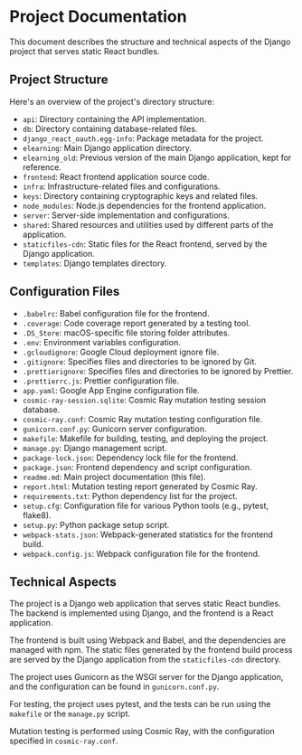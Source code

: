 # Project Documentation

This document describes the structure and technical aspects of the Django project that serves static React bundles.

## Project Structure

Here's an overview of the project's directory structure:

- `api`: Directory containing the API implementation.
- `db`: Directory containing database-related files.
- `django_react_oauth.egg-info`: Package metadata for the project.
- `elearning`: Main Django application directory.
- `elearning_old`: Previous version of the main Django application, kept for reference.
- `frontend`: React frontend application source code.
- `infra`: Infrastructure-related files and configurations.
- `keys`: Directory containing cryptographic keys and related files.
- `node_modules`: Node.js dependencies for the frontend application.
- `server`: Server-side implementation and configurations.
- `shared`: Shared resources and utilities used by different parts of the application.
- `staticfiles-cdn`: Static files for the React frontend, served by the Django application.
- `templates`: Django templates directory.

## Configuration Files

- `.babelrc`: Babel configuration file for the frontend.
- `.coverage`: Code coverage report generated by a testing tool.
- `.DS_Store`: macOS-specific file storing folder attributes.
- `.env`: Environment variables configuration.
- `.gcloudignore`: Google Cloud deployment ignore file.
- `.gitignore`: Specifies files and directories to be ignored by Git.
- `.prettierignore`: Specifies files and directories to be ignored by Prettier.
- `.prettierrc.js`: Prettier configuration file.
- `app.yaml`: Google App Engine configuration file.
- `cosmic-ray-session.sqlite`: Cosmic Ray mutation testing session database.
- `cosmic-ray.conf`: Cosmic Ray mutation testing configuration file.
- `gunicorn.conf.py`: Gunicorn server configuration.
- `makefile`: Makefile for building, testing, and deploying the project.
- `manage.py`: Django management script.
- `package-lock.json`: Dependency lock file for the frontend.
- `package.json`: Frontend dependency and script configuration.
- `readme.md`: Main project documentation (this file).
- `report.html`: Mutation testing report generated by Cosmic Ray.
- `requirements.txt`: Python dependency list for the project.
- `setup.cfg`: Configuration file for various Python tools (e.g., pytest, flake8).
- `setup.py`: Python package setup script.
- `webpack-stats.json`: Webpack-generated statistics for the frontend build.
- `webpack.config.js`: Webpack configuration file for the frontend.

## Technical Aspects

The project is a Django web application that serves static React bundles. The backend is implemented using Django, and the frontend is a React application.

The frontend is built using Webpack and Babel, and the dependencies are managed with npm. The static files generated by the frontend build process are served by the Django application from the `staticfiles-cdn` directory.

The project uses Gunicorn as the WSGI server for the Django application, and the configuration can be found in `gunicorn.conf.py`.

For testing, the project uses pytest, and the tests can be run using the `makefile` or the `manage.py` script.

Mutation testing is performed using Cosmic Ray, with the configuration specified in `cosmic-ray.conf`.
